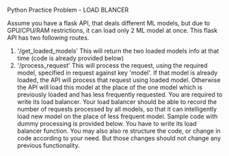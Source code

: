 Python Practice Problem - LOAD BLANCER

Assume you have a flask API, that deals different ML models, but due to GPU/CPU/RAM restrictions,
it can load only 2 ML model at once. This flask API has two following routes.
1. '/get_loaded_models' This will return the two loaded models info at that time (code is already provided below)
2. '/process_request' This will process the request, using the required model, specified in request against key 'model'.
If that model is already loaded, the API will process that request using loaded model. 
Otherwise the API will load this model at the place of the one model which is previously loaded and has less frequently requested.
You are required to write its load balancer. Your load balancer should be able to record the number of requests processed by all models,
so that it can intelligently load new model on the place of less frequent model.
Sample code with dummy processing is provided below. You have to write its load balancer function. 
You may also also re structure the code, or change in code according to your need. But those changes should not change any previous functionality.
